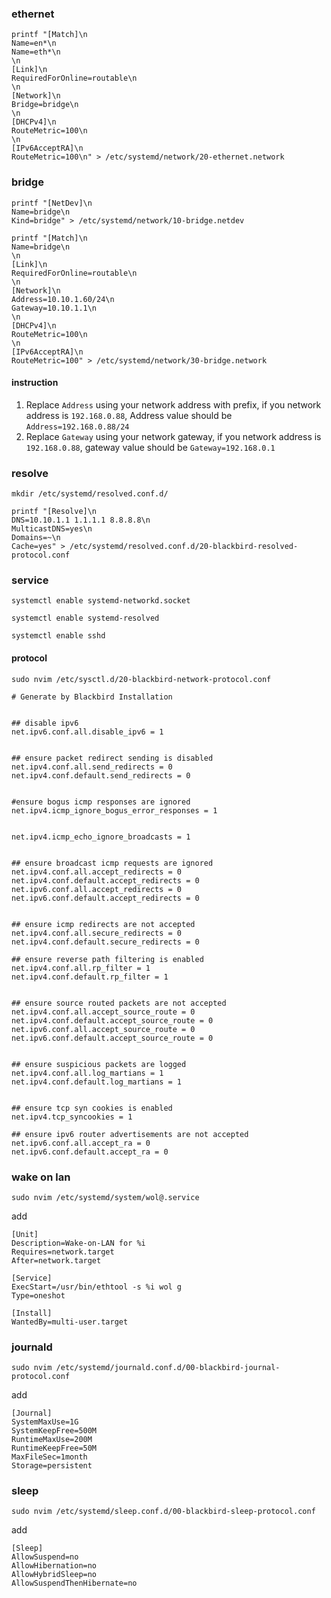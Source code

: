 ### ethernet

```
printf "[Match]\n
Name=en*\n
Name=eth*\n
\n
[Link]\n
RequiredForOnline=routable\n
\n
[Network]\n
Bridge=bridge\n
\n
[DHCPv4]\n
RouteMetric=100\n
\n
[IPv6AcceptRA]\n
RouteMetric=100\n" > /etc/systemd/network/20-ethernet.network
```


### bridge

```
printf "[NetDev]\n
Name=bridge\n
Kind=bridge" > /etc/systemd/network/10-bridge.netdev
```

```
printf "[Match]\n
Name=bridge\n
\n
[Link]\n
RequiredForOnline=routable\n
\n
[Network]\n
Address=10.10.1.60/24\n
Gateway=10.10.1.1\n
\n
[DHCPv4]\n
RouteMetric=100\n
\n
[IPv6AcceptRA]\n
RouteMetric=100" > /etc/systemd/network/30-bridge.network
```
#### instruction

1. Replace `Address` using your network address with prefix, if you network address is `192.168.0.88`, Address value should be `Address=192.168.0.88/24`   
2. Replace `Gateway` using your network gateway, if you network address is `192.168.0.88`, gateway value should be `Gateway=192.168.0.1`


### resolve

```
mkdir /etc/systemd/resolved.conf.d/
```

```
printf "[Resolve]\n
DNS=10.10.1.1 1.1.1.1 8.8.8.8\n
MulticastDNS=yes\n
Domains=~\n
Cache=yes" > /etc/systemd/resolved.conf.d/20-blackbird-resolved-protocol.conf
```

### service

```
systemctl enable systemd-networkd.socket
```

```
systemctl enable systemd-resolved
```

```
systemctl enable sshd
```

#### protocol

```
sudo nvim /etc/sysctl.d/20-blackbird-network-protocol.conf
```

```
# Generate by Blackbird Installation


## disable ipv6
net.ipv6.conf.all.disable_ipv6 = 1


## ensure packet redirect sending is disabled
net.ipv4.conf.all.send_redirects = 0
net.ipv4.conf.default.send_redirects = 0


#ensure bogus icmp responses are ignored
net.ipv4.icmp_ignore_bogus_error_responses = 1


net.ipv4.icmp_echo_ignore_broadcasts = 1


## ensure broadcast icmp requests are ignored 
net.ipv4.conf.all.accept_redirects = 0
net.ipv4.conf.default.accept_redirects = 0
net.ipv6.conf.all.accept_redirects = 0
net.ipv6.conf.default.accept_redirects = 0


## ensure icmp redirects are not accepted 
net.ipv4.conf.all.secure_redirects = 0
net.ipv4.conf.default.secure_redirects = 0

## ensure reverse path filtering is enabled
net.ipv4.conf.all.rp_filter = 1
net.ipv4.conf.default.rp_filter = 1


## ensure source routed packets are not accepted
net.ipv4.conf.all.accept_source_route = 0
net.ipv4.conf.default.accept_source_route = 0
net.ipv6.conf.all.accept_source_route = 0
net.ipv6.conf.default.accept_source_route = 0


## ensure suspicious packets are logged
net.ipv4.conf.all.log_martians = 1
net.ipv4.conf.default.log_martians = 1


## ensure tcp syn cookies is enabled
net.ipv4.tcp_syncookies = 1

## ensure ipv6 router advertisements are not accepted
net.ipv6.conf.all.accept_ra = 0
net.ipv6.conf.default.accept_ra = 0
```
### wake on lan 
```
sudo nvim /etc/systemd/system/wol@.service 
```
add

```
[Unit]
Description=Wake-on-LAN for %i
Requires=network.target
After=network.target

[Service]
ExecStart=/usr/bin/ethtool -s %i wol g
Type=oneshot

[Install]
WantedBy=multi-user.target
```

### journald
```
sudo nvim /etc/systemd/journald.conf.d/00-blackbird-journal-protocol.conf 
```
add
```
[Journal]
SystemMaxUse=1G
SystemKeepFree=500M
RuntimeMaxUse=200M
RuntimeKeepFree=50M
MaxFileSec=1month
Storage=persistent
```
### sleep
```
sudo nvim /etc/systemd/sleep.conf.d/00-blackbird-sleep-protocol.conf 
```
add
```
[Sleep]
AllowSuspend=no
AllowHibernation=no
AllowHybridSleep=no
AllowSuspendThenHibernate=no
```
